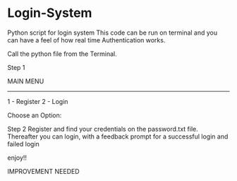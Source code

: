 # Login-System
Python script for login system
This code can be run on terminal and you can have a feel of how real time Authentication works.

Call the python file from the Terminal.

Step 1

MAIN MENU
_____________

1 - Register
2 - Login


Choose an Option: 

Step 2
Register and find your credentials on the password.txt file. Thereafter you can login, with a feedback prompt for a successful login and failed login

enjoy!!

IMPROVEMENT NEEDED
